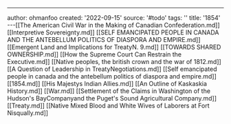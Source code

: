 ---
author: ohmanfoo
created: '2022-09-15'
source: '#todo'
tags: ''
title: '1854'
---[[The American Civil War in the Making of Canadian Confederation.md]]
[[Interpretive Sovereignty.md]]
[[SELF EMANCIPATED PEOPLE IN CANADA AND THE ANTEBELLUM POLITICS OF DIASPORA AND EMPIRE.md]]
[[Emergent Land and Implications for TreatyN. 9.md]]
[[TOWARDS SHARED OWNERSHIP.md]]
[[How the Supreme Court Can Restrain the Executive.md]]
[[Native peoples, the british crown and the war of 1812.md]]
[[A Question of Leadership in TreatyNegotiations.md]]
[[Self emancipated people in canada and the antebellum politics of diaspora and empire.md]]
[[1854.md]]
[[His Majestys Indian Allies.md]]
[[An Outline of Kaskaskia History.md]]
[[War.md]]
[[Settlement of the Claims in Washington of the Hudson's BayCompanyand the Puget's Sound Agricultural Company.md]]
[[Treaty.md]]
[[Native Mixed Blood and White Wives of Laborers at Fort Nisqually.md]]
